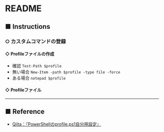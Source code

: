# README
## ■ Instructions
### ○ カスタムコマンドの登録
#### ◇ Profileファイルの作成
- 確認 `Test-Path $profile`
- 無い場合 `New-Item -path $profile -type file -force`
- ある場合 `notepad $profile`

#### ◇ Profileファイル



---

## ■ Reference
- [Qiita：『PowerShellのprofile.ps1自分用設定』](https://qiita.com/tomoko523/items/87ccaec05a433b02f67e)